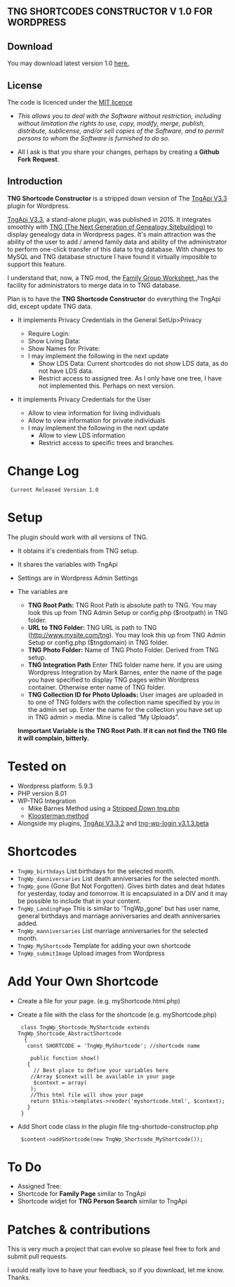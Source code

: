 
## TNG SHORTCODES CONSTRUCTOR V 1.0 FOR WORDPRESS

## Download
You may download latest version 1.0 [here.](https://github.com/upavadi/TngApi_shortcodeConstructor/archive/refs/tags/V1.0.zip)


## License
The code is licenced under the [MIT licence](http://opensource.org/licenses/MIT)
- _This allows you to deal with the Software without restriction, including without limitation the rights to use, copy, modify, merge, publish, distribute, sublicense, and/or sell copies of the Software, and to permit persons to whom the Software is furnished to do so._

- All I ask is that you share your changes, perhaps by creating a  __Github Fork Request__.

## Introduction
__TNG Shortcode Constructor__ is a stripped down version of The [TngApi V3.3](https://github.com/upavadi/TngApi/archive/refs/tags/V3.3.2.zip) plugin for Wordpress. 

[TngApi V3.3](https://github.com/upavadi/TngApi/archive/refs/tags/V3.3.2.zip), a stand-alone plugin, was published in 2015. It integrates smoothly with [TNG (The Next Generation of Genealogy Sitebuilding)](http://www.tngsitebuilding.com/) to display genealogy data in Wordpress pages. 
It's main attraction was the ability of the user to add / amend family data and ability of the administrator to perform one-click transfer of this data to tng database. With changes to MySQL and TNG database structure I have found it virtually imposible to support this feature.

I understand that, now, a TNG mod, the [Family Group Worksheet ](https://tng.lythgoes.net/wiki/index.php/Family_Group_Worksheet),has the facility for administrators to merge data in to TNG database.

Plan is to have the __TNG Shortcode Constructor__ do everything the TngApi did, except update TNG data.
- It implements Privacy Credentials in the General SetUp>Privacy
  - Require Login:
  - Show Living Data:
  - Show Names for Private:
  - I may implement the following in the next update
    - Show LDS Data: Current shortcodes do not show LDS data, as do not have LDS data.
    - Restrict access to assigned tree. As I only have one tree, I have not implemented this. Perhaps on next version.

 - It implements Privacy Credentials for the User
    - Allow to view information for living individuals
    - Allow to view information for private individuals
    - I may implement the following in the next update
      - Allow to view LDS information
      - Restrict access to specific trees and branches.

# Change Log
     Current Released Version 1.0

# Setup
The plugin should work with all versions of TNG. 
- It obtains it's credentials from TNG setup. 
- It shares the variables with TngApi
- Settings are in Wordpress Admin Settings
- The variables are
  - __TNG Root Path:__ TNG Root Path is absolute path to TNG. You may look this up from TNG Admin Setup or config.php ($rootpath) in TNG folder.
  - __URL to TNG Folder:__ TNG URL is path to TNG (http://www.mysite.com/tng). You may look this up from TNG Admin Setup or config.php ($tngdomain) in TNG folder. 
  - __TNG Photo Folder:__ Name of TNG Photo Folder. Derived from TNG setup.
  - __TNG Integration Path__ Enter TNG folder name here. If you are using Wordpress Integration by Mark Barnes, enter the name of the page you have specified to display TNG pages within Wordpress container. Otherwise enter name of TNG folder. 
  - __TNG Collection ID for Photo Uploads:__ 		User images are uploaded in to one of TNG folders with the collection name specified by you in the admin set up. Enter the name for the collection you have set up in TNG admin > media. Mine is called “My Uploads”. 

  __Inmportant Variable is the TNG Root Path. If it can not find the TNG file it will complain, bitterly.__


# Tested on
- Wordpress platform: 5.9.3
- PHP version 8.01
- WP-TNG Integration
  - Mike Barnes Method using a [Stripped Down tng.php]( https://github.com/upavadi/TngPluginStripped/blob/master/tng.php) 
   - [Kloosterman method](https://www.kloosterman.be/info/tng-wp-avada/)
- Alongside my plugins, [TngApi V3.3.2](https://github.com/upavadi/TngApi/archive/refs/tags/V3.3.2.zip) and [tng-wp-login v3.1.3.beta](https://github.com/upavadi/tng-wp-login/releases/tag/3.1.3.beta) 


# Shortcodes

- `TngWp_birthdays` List birthdays for the selected month.
- `TngWp_danniversaries` List death anniversaries for the selected month.
- `TngWp_gone` (Gone But Not Forgotten). Gives birth dates and deat hdates for yesterday, today and tomorrow. It is encapsulated in a DIV and it may be possible to include that in your content.
- `TngWp_LandingPage` This is similar to 'TngWp_gone' but has user name, general birthdays and marriage anniversaries and death anniversaries added. 
- `TngWp_manniversaries` List marriage anniversaries for the selected month.
- `TngWp_MyShortcode` Template for adding your own shortcode
- `TngWp_submitImage` Upload images from Wordpress

# Add Your Own Shortcode
 - Create a file for your page. (e.g. myShortcode.html.php)
 - Create a file with the class for the shortcode (e.g. myShortcode.php)
   
        class TngWp_Shortcode_MyShortcode extends TngWp_Shortcode_AbstractShortcode
         {
          const SHORTCODE = 'TngWp_MyShortcode'; //shortcode name
          
           public function show()
          {
            // Best place to define your variables here
           //Array $conext will be available in your page
            $context = array(        
           );
           //This html file will show your page
           return $this->templates->render('myshortcode.html', $context);
          }
        }
  
 - Add Short code class in the plugin file tng-shortode-constructop.php

        $content->addShortcode(new TngWp_Shortcode_MyShortcode());

# To Do
- Assigned Tree: 
- Shortcode for __Family Page__ similar to TngApi
- Shortcode widjet for __TNG Person Search__ similar to TngApi

# Patches & contributions

This is very much a project that can evolve so please feel free to fork and submit pull requests.

I would really love to have your feedback, so if you download, let me know. Thanks.







